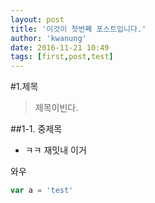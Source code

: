 ```yaml
---
layout: post
title: '이것이 첫번째 포스트입니다.'
author: 'kwanung'
date: 2016-11-21 10:49
tags: [first,post,test]
---
```


#1.제목
>제목이빈다.

##1-1. 중제목
- ㅋㅋ 재밋내 이거

와우

```` javascript
var a = 'test'
````

